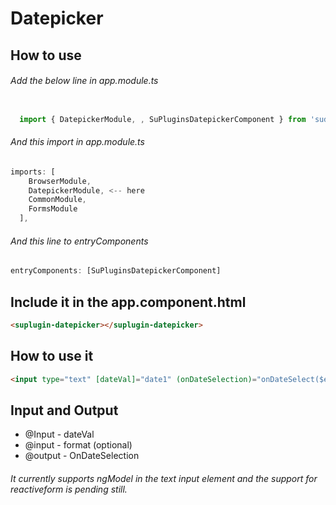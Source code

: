 # Datepicker

## How to use
###### Add the below line in app.module.ts
```javascript

  import { DatepickerModule, , SuPluginsDatepickerComponent } from 'sudatepicker/public_api';
```

###### And this import in app.module.ts

```javascript
imports: [
    BrowserModule,
    DatepickerModule, <-- here
    CommonModule,
    FormsModule
  ],
```

######  And this line to entryComponents
```javascript
entryComponents: [SuPluginsDatepickerComponent]
```
## Include it in the app.component.html
```html
<suplugin-datepicker></suplugin-datepicker>
```

## How to use it
```html
<input type="text" [dateVal]="date1" (onDateSelection)="onDateSelect($event)" [format]="'MMM-YYYY-DD'" [(ngModel)]="date1" suDatePicker />
```

## Input and Output
* @Input - dateVal
* @input - format (optional)
* @output - OnDateSelection

###### It currently supports ngModel in the text input element and the support for reactiveform is pending still.